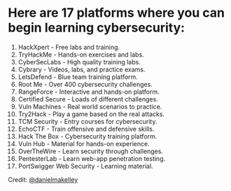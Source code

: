 # Here are 17 platforms where you can begin learning cybersecurity:

1. HackXpert - Free labs and training.
2. TryHackMe - Hands-on exercises and labs.
3. CyberSecLabs - High quality training labs.
4. Cybrary - Videos, labs, and practice exams.
5. LetsDefend - Blue team training platform.
6. Root Me - Over 400 cybersecurity challenges.
7. RangeForce - Interactive and hands-on platform.
8. Certified Secure - Loads of different challenges.
9. Vuln Machines - Real world scenarios to practice.
10. Try2Hack - Play a game based on the real attacks.
11. TCM Security - Entry courses for cybersecurity.
12. EchoCTF - Train offensive and defensive skills.
13. Hack The Box - Cybersecurity training platform.
14. Vuln Hub - Material for hands-on experience.
15. OverTheWire - Learn security through challenges.
16. PentesterLab - Learn web-app penetration testing.
17. PortSwigger Web Security - Learning material.

Credit: [@danielmakelley][18]

[18]: https://twitter.com/danielmakelley
